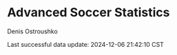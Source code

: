 # Advanced Soccer Statistics
Denis Ostroushko

<!-- gfm -->

Last successful data update: 2024-12-06 21:42:10 CST
